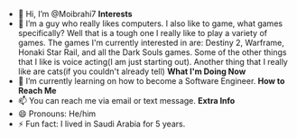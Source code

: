 - 👋 Hi, I’m @Moibrahi7
  **Interests**
- 👀 I’m a guy who really likes computers. I also like to game, what games specifically? Well that is a tough one I really like to play a variety of games. The games I'm currently interested in are: Destiny 2, Warframe, Honaki Star Rail, and all the Dark Souls games. Some of the other things that I like is voice acting(I am just starting out). Another thing that I really like are cats(if you couldn't already tell)
  **What I'm Doing Now**
- 🌱 I’m currently learning on how to become a Software Engineer.
  **How to Reach Me**
- 📫 You can reach me via email or text message.
  **Extra Info**
- 😄 Pronouns: He/him 
- ⚡ Fun fact: I lived in Saudi Arabia for 5 years.

<!---
Moibrahi7/Moibrahi7 is a ✨ special ✨ repository because its `README.md` (this file) appears on your GitHub profile.
You can click the Preview link to take a look at your changes.
--->
